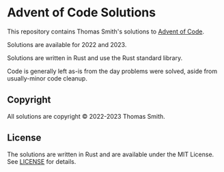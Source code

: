 # Advent of Code Solutions
This repository contains Thomas Smith's solutions to
[Advent of Code](https://adventofcode.com/).

Solutions are available for 2022 and 2023.

Solutions are written in Rust and use the Rust standard library.

Code is generally left as-is from the day problems were solved, aside from
usually-minor code cleanup.

## Copyright
All solutions are copyright © 2022-2023 Thomas Smith.

## License
The solutions are written in Rust and are available under the MIT License. See
[LICENSE](./LICENSE) for details.
